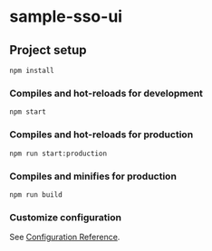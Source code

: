 # sample-sso-ui

## Project setup
```
npm install
```

### Compiles and hot-reloads for development
```
npm start
```

### Compiles and hot-reloads for production
```
npm run start:production
```

### Compiles and minifies for production
```
npm run build
```

### Customize configuration
See [Configuration Reference](https://cli.vuejs.org/config/).
